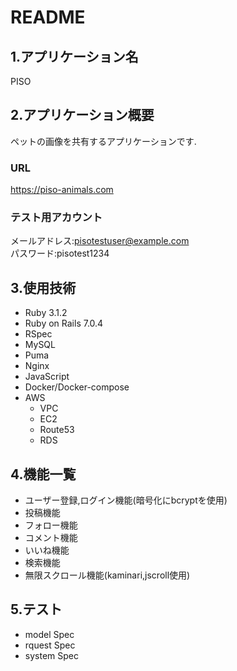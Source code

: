 # README

## 1.アプリケーション名
PISO

## 2.アプリケーション概要
ペットの画像を共有するアプリケーションです.
### URL  
https://piso-animals.com  
### テスト用アカウント  
メールアドレス:pisotestuser@example.com  
パスワード:pisotest1234

## 3.使用技術
* Ruby 3.1.2
* Ruby on Rails 7.0.4
* RSpec
* MySQL
* Puma
* Nginx
* JavaScript
* Docker/Docker-compose
* AWS  
    * VPC
    * EC2
    * Route53
    * RDS

## 4.機能一覧
* ユーザー登録,ログイン機能(暗号化にbcryptを使用)
* 投稿機能
* フォロー機能
* コメント機能
* いいね機能
* 検索機能
* 無限スクロール機能(kaminari,jscroll使用)

## 5.テスト
* model Spec
* rquest Spec
* system Spec